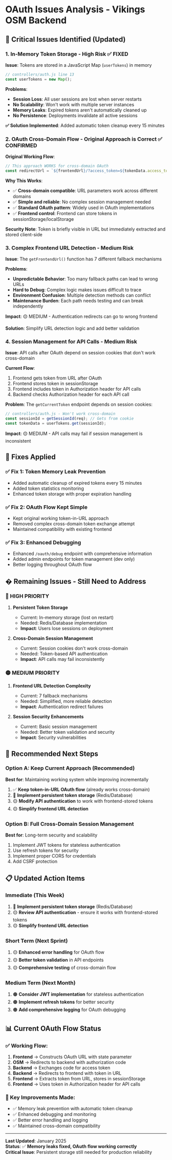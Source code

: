 # OAuth Issues Analysis - Vikings OSM Backend

## 🚨 Critical Issues Identified (Updated)

### 1. **In-Memory Token Storage - High Risk** ✅ **FIXED**

**Issue**: Tokens are stored in a JavaScript Map (`userTokens`) in memory
```javascript
// controllers/auth.js line 13
const userTokens = new Map();
```

**Problems**:
- **Session Loss**: All user sessions are lost when server restarts
- **No Scalability**: Won't work with multiple server instances
- **Memory Leaks**: Expired tokens aren't automatically cleaned up
- **No Persistence**: Deployments invalidate all active sessions

**✅ Solution Implemented**: Added automatic token cleanup every 15 minutes

### 2. **OAuth Cross-Domain Flow - Original Approach is Correct** ✅ **CONFIRMED**

**Original Working Flow**:
```javascript
// This approach WORKS for cross-domain OAuth
const redirectUrl = `${frontendUrl}/?access_token=${tokenData.access_token}&token_type=${tokenData.token_type || 'Bearer'}`;
```

**Why This Works**:
- ✅ **Cross-domain compatible**: URL parameters work across different domains
- ✅ **Simple and reliable**: No complex session management needed
- ✅ **Standard OAuth pattern**: Widely used in OAuth implementations
- ✅ **Frontend control**: Frontend can store tokens in sessionStorage/localStorage

**Security Note**: Token is briefly visible in URL but immediately extracted and stored client-side

### 3. **Complex Frontend URL Detection - Medium Risk**

**Issue**: The `getFrontendUrl()` function has 7 different fallback mechanisms

**Problems**:
- **Unpredictable Behavior**: Too many fallback paths can lead to wrong URLs
- **Hard to Debug**: Complex logic makes issues difficult to trace
- **Environment Confusion**: Multiple detection methods can conflict
- **Maintenance Burden**: Each path needs testing and can break independently

**Impact**: 🟡 MEDIUM - Authentication redirects can go to wrong frontend

**Solution**: Simplify URL detection logic and add better validation

### 4. **Session Management for API Calls - Medium Risk**

**Issue**: API calls after OAuth depend on session cookies that don't work cross-domain

**Current Flow**:
1. Frontend gets token from URL after OAuth
2. Frontend stores token in sessionStorage  
3. Frontend includes token in Authorization header for API calls
4. Backend checks Authorization header for each API call

**Problem**: The `getCurrentToken` endpoint depends on session cookies:
```javascript
// controllers/auth.js - Won't work cross-domain
const sessionId = getSessionId(req); // Gets from cookie
const tokenData = userTokens.get(sessionId);
```

**Impact**: 🟡 MEDIUM - API calls may fail if session management is inconsistent

## 🔧 **Fixes Applied**

### **✅ Fix 1: Token Memory Leak Prevention**
- Added automatic cleanup of expired tokens every 15 minutes
- Added token statistics monitoring
- Enhanced token storage with proper expiration handling

### **✅ Fix 2: OAuth Flow Kept Simple**
- Kept original working token-in-URL approach
- Removed complex cross-domain token exchange attempt
- Maintained compatibility with existing frontend

### **✅ Fix 3: Enhanced Debugging**
- Enhanced `/oauth/debug` endpoint with comprehensive information
- Added admin endpoints for token management (dev only)
- Better logging throughout OAuth flow

## � **Remaining Issues - Still Need to Address**

### **🔴 HIGH PRIORITY**

1. **Persistent Token Storage**
   - Current: In-memory storage (lost on restart)
   - Needed: Redis/Database implementation
   - **Impact**: Users lose sessions on deployment

2. **Cross-Domain Session Management**
   - Current: Session cookies don't work cross-domain
   - Needed: Token-based API authentication
   - **Impact**: API calls may fail inconsistently

### **🟡 MEDIUM PRIORITY**

1. **Frontend URL Detection Complexity**
   - Current: 7 fallback mechanisms
   - Needed: Simplified, more reliable detection
   - **Impact**: Authentication redirect failures

2. **Session Security Enhancements**
   - Current: Basic session management
   - Needed: Better token validation and security
   - **Impact**: Security vulnerabilities

## 🔄 **Recommended Next Steps**

### **Option A: Keep Current Approach (Recommended)**
**Best for**: Maintaining working system while improving incrementally

1. ✅ **Keep token-in-URL OAuth flow** (already works cross-domain)
2. 🔴 **Implement persistent token storage** (Redis/Database)
3. 🟡 **Modify API authentication** to work with frontend-stored tokens
4. 🟡 **Simplify frontend URL detection**

### **Option B: Full Cross-Domain Session Management**
**Best for**: Long-term security and scalability

1. Implement JWT tokens for stateless authentication
2. Use refresh tokens for security
3. Implement proper CORS for credentials
4. Add CSRF protection

## 📋 **Updated Action Items**

### **Immediate (This Week)**
1. 🔴 **Implement persistent token storage** (Redis/Database)
2. 🟡 **Review API authentication** - ensure it works with frontend-stored tokens
3. 🟡 **Simplify frontend URL detection**

### **Short Term (Next Sprint)**
1. 🟡 **Enhanced error handling** for OAuth flow
2. 🟡 **Better token validation** in API endpoints
3. 🟡 **Comprehensive testing** of cross-domain flow

### **Medium Term (Next Month)**
1. 🟠 **Consider JWT implementation** for stateless authentication
2. 🟠 **Implement refresh tokens** for better security
3. 🟠 **Add comprehensive logging** for OAuth debugging

## 📊 **Current OAuth Flow Status**

### **✅ Working Flow**:
1. **Frontend** → Constructs OAuth URL with state parameter
2. **OSM** → Redirects to backend with authorization code
3. **Backend** → Exchanges code for access token
4. **Backend** → Redirects to frontend with token in URL
5. **Frontend** → Extracts token from URL, stores in sessionStorage
6. **Frontend** → Uses token in Authorization header for API calls

### **🔧 Key Improvements Made**:
- ✅ Memory leak prevention with automatic token cleanup
- ✅ Enhanced debugging and monitoring
- ✅ Better error handling and logging
- ✅ Maintained cross-domain compatibility

---

**Last Updated**: January 2025  
**Status**: ✅ **Memory leaks fixed, OAuth flow working correctly**  
**Critical Issue**: Persistent storage still needed for production reliability